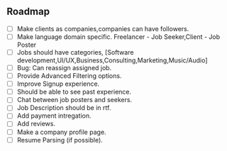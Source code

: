 ## Roadmap

- [ ] Make clients as companies,companies can have followers.
- [ ] Make language domain specific. Freelancer - Job Seeker,Client - Job Poster
- [ ] Jobs should have categories, [Software development,UI/UX,Business,Consulting,Marketing,Music/Audio]
- [ ] Bug: Can reassign assigned job.
- [ ] Provide Advanced Filtering options.
- [ ] Improve Signup experience.
- [ ] Should be able to see past experience.
- [ ] Chat between job posters and seekers.
- [ ] Job Description should be in rtf.
- [ ] Add payment intregation.
- [ ] Add reviews.
- [ ] Make a company profile page.
- [ ] Resume Parsing (if possible).
